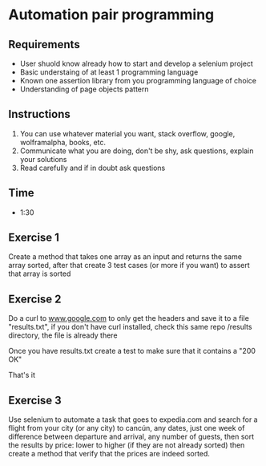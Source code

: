 # Automation pair programming

## Requirements

- User shuold know already how to start and develop a selenium project
- Basic understaing of at least 1 programming language
- Known one assertion library from you programming language of choice
- Understanding of page objects pattern

## Instructions

1. You can use whatever material you want, stack overflow, google, wolframalpha, books, etc.
2. Communicate what you are doing, don't be shy, ask questions, explain your solutions
3. Read carefully and if in doubt ask questions

## Time
- 1:30

## Exercise 1

Create a method that takes one array as an input and returns the same array sorted, after that create 3 test cases (or more if you want) to assert that array is sorted

## Exercise 2

Do a curl to www.google.com to only get the headers and save it to a file "results.txt", if you don't have curl installed, check this same repo /results directory, the file is already there 

Once you have results.txt create a test to make sure that it contains a "200 OK"

That's it

## Exercise 3 

Use selenium to automate a task that goes to expedia.com and search for a flight from your city (or any city) to cancún, any dates, just one week of difference between departure and arrival, any number of guests, then sort the results by price: lower to higher (if they are not already sorted) then create a method that verify that the prices are indeed sorted.


